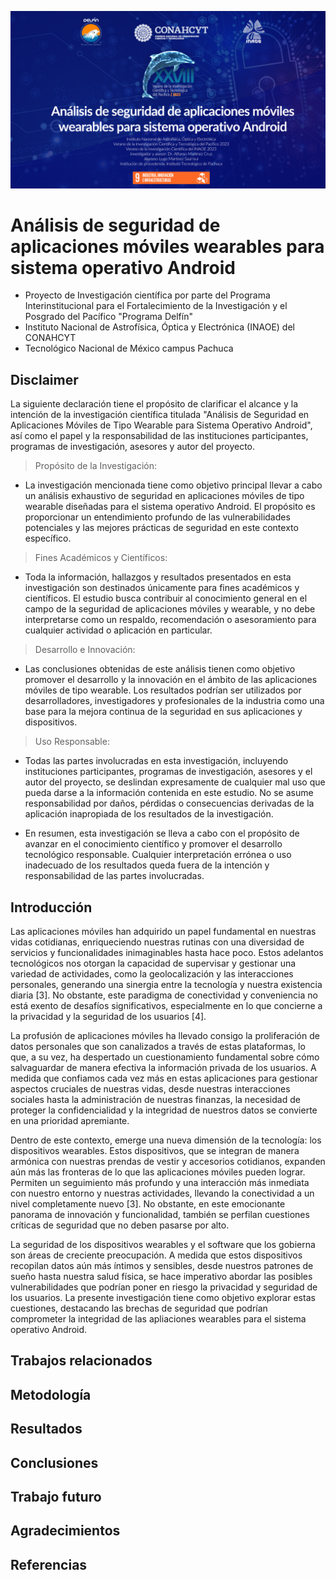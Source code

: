 ![Banner](https://github.com/IsuiLugo/Verano-Cientifico-Delfin-INAOE-CCC-TECNM_PACHUCA/blob/main/Images/HEADER.png?raw=true)


# Análisis de seguridad de aplicaciones móviles wearables para sistema operativo Android
*  Proyecto de Investigación científica por parte del Programa Interinstitucional para el Fortalecimiento de la Investigación y el Posgrado del Pacífico "Programa Delfín"
* Instituto Nacional de Astrofísica, Óptica y Electrónica (INAOE) del CONAHCYT
* Tecnológico Nacional de México campus Pachuca

## Disclaimer
La siguiente declaración tiene el propósito de clarificar el alcance y la intención de la investigación científica titulada "Análisis de Seguridad en Aplicaciones Móviles de Tipo Wearable para Sistema Operativo Android", así como el papel y la responsabilidad de las instituciones participantes, programas de investigación, asesores y autor del proyecto.

> Propósito de la Investigación:
* La investigación mencionada tiene como objetivo principal llevar a cabo un análisis exhaustivo de seguridad en aplicaciones móviles de tipo wearable diseñadas para el sistema operativo Android. El propósito es proporcionar un entendimiento profundo de las vulnerabilidades potenciales y las mejores prácticas de seguridad en este contexto específico.

> Fines Académicos y Científicos:
* Toda la información, hallazgos y resultados presentados en esta investigación son destinados únicamente para fines académicos y científicos. El estudio busca contribuir al conocimiento general en el campo de la seguridad de aplicaciones móviles y wearable, y no debe interpretarse como un respaldo, recomendación o asesoramiento para cualquier actividad o aplicación en particular.

> Desarrollo e Innovación:
* Las conclusiones obtenidas de este análisis tienen como objetivo promover el desarrollo y la innovación en el ámbito de las aplicaciones móviles de tipo wearable. Los resultados podrían ser utilizados por desarrolladores, investigadores y profesionales de la industria como una base para la mejora continua de la seguridad en sus aplicaciones y dispositivos.

> Uso Responsable:
* Todas las partes involucradas en esta investigación, incluyendo instituciones participantes, programas de investigación, asesores y el autor del proyecto, se deslindan expresamente de cualquier mal uso que pueda darse a la información contenida en este estudio. No se asume responsabilidad por daños, pérdidas o consecuencias derivadas de la aplicación inapropiada de los resultados de la investigación.

* En resumen, esta investigación se lleva a cabo con el propósito de avanzar en el conocimiento científico y promover el desarrollo tecnológico responsable. Cualquier interpretación errónea o uso inadecuado de los resultados queda fuera de la intención y responsabilidad de las partes involucradas.

## Introducción
Las aplicaciones móviles han adquirido un papel fundamental en nuestras vidas cotidianas, enriqueciendo nuestras rutinas con una diversidad de servicios y funcionalidades inimaginables hasta hace poco. Estos adelantos tecnológicos nos otorgan la capacidad de supervisar y gestionar una variedad de actividades, como la geolocalización y las interacciones personales, generando una sinergia entre la tecnología y nuestra existencia diaria [3]. No obstante, este paradigma de conectividad y conveniencia no está exento de desafíos significativos, especialmente en lo que concierne a la privacidad y la seguridad de los usuarios [4].

La profusión de aplicaciones móviles ha llevado consigo la proliferación de datos personales que son canalizados a través de estas plataformas, lo que, a su vez, ha despertado un cuestionamiento fundamental sobre cómo salvaguardar de manera efectiva la información privada de los usuarios. A medida que confiamos cada vez más en estas aplicaciones para gestionar aspectos cruciales de nuestras vidas, desde nuestras interacciones sociales hasta la administración de nuestras finanzas, la necesidad de proteger la confidencialidad y la integridad de nuestros datos se convierte en una prioridad apremiante.

Dentro de este contexto, emerge una nueva dimensión de la tecnología: los dispositivos wearables. Estos dispositivos, que se integran de manera armónica con nuestras prendas de vestir y accesorios cotidianos, expanden aún más las fronteras de lo que las aplicaciones móviles pueden lograr. Permiten un seguimiento más profundo y una interacción más inmediata con nuestro entorno y nuestras actividades, llevando la conectividad a un nivel completamente nuevo [3]. No obstante, en este emocionante panorama de innovación y funcionalidad, también se perfilan cuestiones críticas de seguridad que no deben pasarse por alto.

La seguridad de los dispositivos wearables y el software que los gobierna son áreas de creciente preocupación. A medida que estos dispositivos recopilan datos aún más íntimos y sensibles, desde nuestros patrones de sueño hasta nuestra salud física, se hace imperativo abordar las posibles vulnerabilidades que podrían poner en riesgo la privacidad y seguridad de los usuarios. La presente investigación tiene como objetivo explorar estas cuestiones, destacando las brechas de seguridad que podrían comprometer la integridad de las apliaciones wearables para el sistema operativo Android.

## Trabajos relacionados

## Metodología

## Resultados

## Conclusiones

## Trabajo futuro

## Agradecimientos

## Referencias

